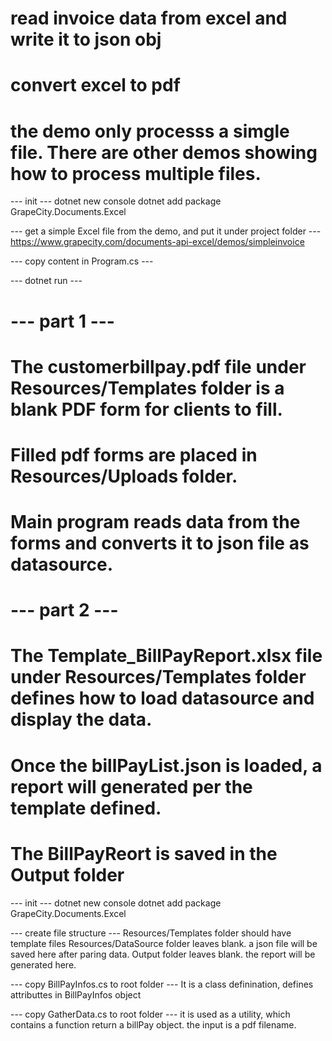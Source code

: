 # read invoice data from excel and write it to json obj
# convert excel to pdf

# the demo only processs a simgle file. There are other demos showing how to process multiple files.

--- init ---
dotnet new console
dotnet add package GrapeCity.Documents.Excel

--- get a simple Excel file from the demo, and put it under project folder ---
https://www.grapecity.com/documents-api-excel/demos/simpleinvoice

--- copy content in Program.cs ---

--- dotnet run ---

# --- part 1 ---
# The customerbillpay.pdf file under Resources/Templates folder is a blank PDF form for clients to fill.
# Filled pdf forms are placed in Resources/Uploads folder. 
# Main program reads data from the forms and converts it to json file as datasource.
# --- part 2 ---
# The Template_BillPayReport.xlsx file under Resources/Templates folder defines how to load datasource and display the data.
# Once the billPayList.json is loaded, a report will generated per the template defined.
# The BillPayReort is saved in the Output folder

--- init ---
dotnet new console
dotnet add package GrapeCity.Documents.Excel

--- create file structure ---
Resources/Templates folder should have template files
Resources/DataSource folder leaves blank. a json file will be saved here after paring data.
Output folder leaves blank. the report will be generated here.

--- copy BillPayInfos.cs to root folder ---
It is a class definination, defines attributtes in BillPayInfos object

--- copy GatherData.cs to root folder ---
it is used as a utility, which contains a function return a billPay object. the input is a pdf filename.


